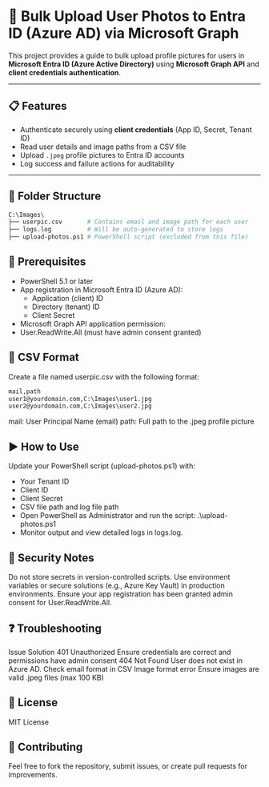 # 🔄 Bulk Upload User Photos to Entra ID (Azure AD) via Microsoft Graph

This project provides a guide to bulk upload profile pictures for users in **Microsoft Entra ID (Azure Active Directory)** using **Microsoft Graph API** and **client credentials authentication**.

---

## 📋 Features

- Authenticate securely using **client credentials** (App ID, Secret, Tenant ID)
- Read user details and image paths from a CSV file
- Upload `.jpeg` profile pictures to Entra ID accounts
- Log success and failure actions for auditability

---
## 📁 Folder Structure

```bash
C:\Images\
├── userpic.csv       # Contains email and image path for each user
├── logs.log          # Will be auto-generated to store logs
├── upload-photos.ps1 # PowerShell script (excluded from this file)

```
## 🧾 Prerequisites
- PowerShell 5.1 or later
- App registration in Microsoft Entra ID (Azure AD):
  - Application (client) ID
  - Directory (tenant) ID
  - Client Secret
- Microsoft Graph API application permission:
- User.ReadWrite.All (must have admin consent granted)

## 🔧 CSV Format
Create a file named userpic.csv with the following format:

```bash
mail,path
user1@yourdomain.com,C:\Images\user1.jpg
user2@yourdomain.com,C:\Images\user2.jpg
```
mail: User Principal Name (email)
path: Full path to the .jpeg profile picture


## ▶️ How to Use
Update your PowerShell script (upload-photos.ps1) with:

  - Your Tenant ID
  - Client ID
  - Client Secret
  - CSV file path and log file path
  - Open PowerShell as Administrator and run the script: .\upload-photos.ps1
  - Monitor output and view detailed logs in logs.log.

## 🔐 Security Notes
Do not store secrets in version-controlled scripts.
Use environment variables or secure solutions (e.g., Azure Key Vault) in production environments.
Ensure your app registration has been granted admin consent for User.ReadWrite.All.

## ❓ Troubleshooting
Issue	Solution
401 Unauthorized	Ensure credentials are correct and permissions have admin consent
404 Not Found	User does not exist in Azure AD. Check email format in CSV
Image format error	Ensure images are valid .jpeg files (max 100 KB)

## 📄 License
MIT License

## 🤝 Contributing
Feel free to fork the repository, submit issues, or create pull requests for improvements.

